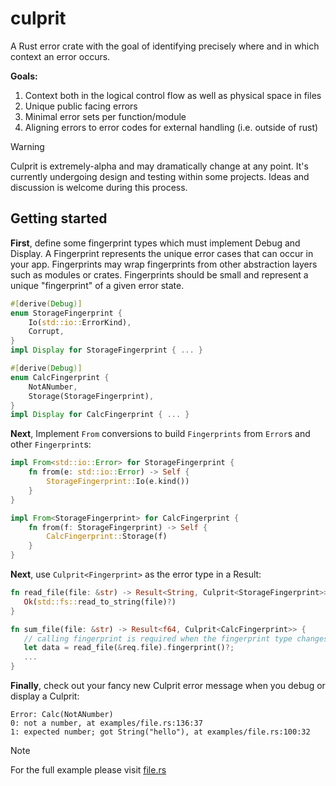 # culprit
A Rust error crate with the goal of identifying precisely where and in which context an error occurs.

**Goals:**
1. Context both in the logical control flow as well as physical space in files
2. Unique public facing errors
3. Minimal error sets per function/module
4. Aligning errors to error codes for external handling (i.e. outside of rust)

> [!WARNING]  
> Culprit is extremely-alpha and may dramatically change at any point. It's currently undergoing design and testing within some projects. Ideas and discussion is welcome during this process.

## Getting started

**First**, define some fingerprint types which must implement Debug and Display. A Fingerprint represents the unique error cases that can occur in your app. Fingerprints may wrap fingerprints from other abstraction layers such as modules or crates. Fingerprints should be small and represent a unique "fingerprint" of a given error state.

```rust
#[derive(Debug)]
enum StorageFingerprint {
    Io(std::io::ErrorKind),
    Corrupt,
}
impl Display for StorageFingerprint { ... }

#[derive(Debug)]
enum CalcFingerprint {
    NotANumber,
    Storage(StorageFingerprint),
}
impl Display for CalcFingerprint { ... }
```

**Next**, Implement `From` conversions to build `Fingerprints` from `Error`s and other `Fingerprint`s:

```rust
impl From<std::io::Error> for StorageFingerprint {
    fn from(e: std::io::Error) -> Self {
        StorageFingerprint::Io(e.kind())
    }
}

impl From<StorageFingerprint> for CalcFingerprint {
    fn from(f: StorageFingerprint) -> Self {
        CalcFingerprint::Storage(f)
    }
}
```

**Next**, use `Culprit<Fingerprint>` as the error type in a Result:

```rust
fn read_file(file: &str) -> Result<String, Culprit<StorageFingerprint>> {
   Ok(std::fs::read_to_string(file)?)
}

fn sum_file(file: &str) -> Result<f64, Culprit<CalcFingerprint>> {
   // calling fingerprint is required when the fingerprint type changes
   let data = read_file(&req.file).fingerprint()?;
   ...
}
```

**Finally**, check out your fancy new Culprit error message when you debug or display a Culprit:

```
Error: Calc(NotANumber)
0: not a number, at examples/file.rs:136:37
1: expected number; got String("hello"), at examples/file.rs:100:32
```

> [!NOTE]  
> For the full example please visit [file.rs](./examples/file.rs)